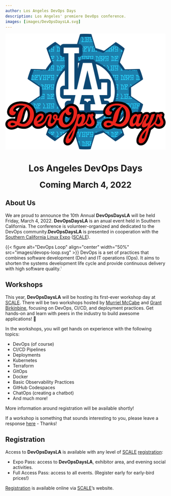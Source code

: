 ```yaml
---
author: Los Angeles DevOps Days
description: Los Angeles' premiere DevOps conference.
images: [images/DevOpsDaysLA.svg]
---
```


![Logo](images/DevOpsDaysLA.svg#center)

<h1 style="text-align: center;">Los Angeles DevOps Days</h1>
<div style="font-size: 26px; font-weight: bold; text-align: center;">Coming March 4, 2022</div>

## About Us

We are proud to announce the 10th Annual **DevOpsDaysLA** will be held Friday, March 4, 2022. **DevOpsDaysLA** is an anual event held in Southern California. The conference is volunteer-organized and dedicated to the DevOps community.**DevOpsDaysLA** is presented in cooperation with the [Southern California Linux Expo](https://www.socallinuxexpo.org/scale/19x/devops-day-la) ([SCALE](https://www.socallinuxexpo.org/scale/19x/devops-day-la)).

{{< figure alt="DevOps Loop" align="center" width="50%" src="images/devops-loop.svg" >}}
DevOps is a set of practices that combines software development (Dev) and IT operations (Ops). It aims to shorten the systems development life cycle and provide continuous delivery with high software quality.<span title='Loukides, Mike (7 June 2012). "What is DevOps?", http://radar.oreilly.com/2012/06/what-is-devops.html. O&rsquo;Reilly Media)' style='font-size: 50%; vertical-align: super'>1</span>

## Workshops

This year, **DevOpsDaysLA** will be hosting its first-ever workshop day at [SCALE](https://www.socallinuxexpo.org/scale/19x/devops-day-la). There will be two workshops hosted by [Murriel McCabe](https://www.linkedin.com/in/murrielperez/) and [Grant Birkinbine](https://www.linkedin.com/in/grantbirkinbine/), focusing on DevOps, CI/CD, and deployment practices. Get hands-on and learn with peers in the industry to build awesome applications! 🚀

In the workshops, you will get hands on experience with the following topics:

- DevOps (of course)
- CI/CD Pipelines
- Deployments
- Kubernetes
- Terraform
- GitOps
- Docker
- Basic Observability Practices
- GitHub Codespaces
- ChatOps (creating a chatbot)
- And much more!

More information around registration will be available shortly!

If a workshop is something that sounds interesting to you, please leave a response [here](https://forms.gle/k3Mx8kQxbGA5df2EA) - Thanks!

## Registration

Access to **DevOpsDaysLA** is available with any level of [SCALE](https://www.socallinuxexpo.org/scale/19x/devops-day-la) [registration](https://register.socallinuxexpo.org/):

- Expo Pass: access to **DevOpsDaysLA**, exhibitor area, and evening social activities.
- Full Access Pass: access to all events. (Register early for early-bird prices!)

[Registration](https://register.socallinuxexpo.org/) is available online via [SCALE](https://www.socallinuxexpo.org/scale/19x/devops-day-la)’s website.
